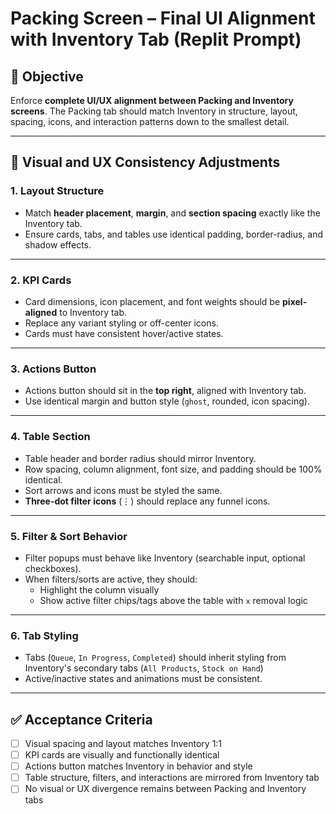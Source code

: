 
# Packing Screen – Final UI Alignment with Inventory Tab (Replit Prompt)

## 🎯 Objective

Enforce **complete UI/UX alignment between Packing and Inventory screens**. The Packing tab should match Inventory in structure, layout, spacing, icons, and interaction patterns down to the smallest detail.

---

## 🔁 Visual and UX Consistency Adjustments

### 1. Layout Structure

- Match **header placement**, **margin**, and **section spacing** exactly like the Inventory tab.
- Ensure cards, tabs, and tables use identical padding, border-radius, and shadow effects.

---

### 2. KPI Cards

- Card dimensions, icon placement, and font weights should be **pixel-aligned** to Inventory tab.
- Replace any variant styling or off-center icons.
- Cards must have consistent hover/active states.

---

### 3. Actions Button

- Actions button should sit in the **top right**, aligned with Inventory tab.
- Use identical margin and button style (`ghost`, rounded, icon spacing).

---

### 4. Table Section

- Table header and border radius should mirror Inventory.
- Row spacing, column alignment, font size, and padding should be 100% identical.
- Sort arrows and icons must be styled the same.
- **Three-dot filter icons** (⋮) should replace any funnel icons.

---

### 5. Filter & Sort Behavior

- Filter popups must behave like Inventory (searchable input, optional checkboxes).
- When filters/sorts are active, they should:
  - Highlight the column visually
  - Show active filter chips/tags above the table with `x` removal logic

---

### 6. Tab Styling

- Tabs (`Queue`, `In Progress`, `Completed`) should inherit styling from Inventory's secondary tabs (`All Products`, `Stock on Hand`)
- Active/inactive states and animations must be consistent.

---

## ✅ Acceptance Criteria

- [ ] Visual spacing and layout matches Inventory 1:1
- [ ] KPI cards are visually and functionally identical
- [ ] Actions button matches Inventory in behavior and style
- [ ] Table structure, filters, and interactions are mirrored from Inventory tab
- [ ] No visual or UX divergence remains between Packing and Inventory tabs
